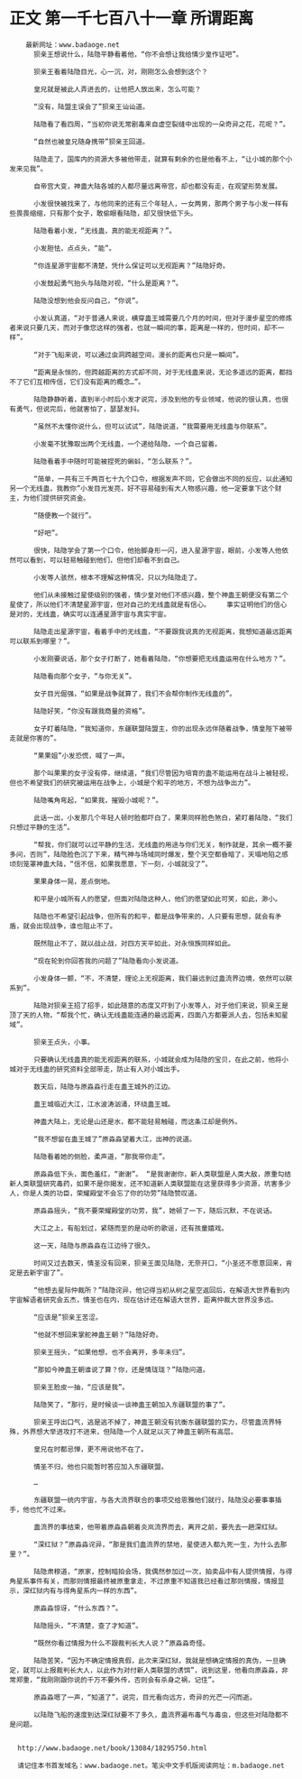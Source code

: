 # 正文 第一千七百八十一章 所谓距离
        最新网址：www.badaoge.net
          狈亲王想说什么，陆隐平静看着他，“你不会想让我给情少皇作证吧”。
      
          狈亲王看着陆隐目光，心一沉，对，刚刚怎么会想到这个？
      
          皇兄就是被此人弄进去的，让他把人放出来，怎么可能？
      
          “没有，陆盟主误会了”狈亲王讪讪道。
      
          陆隐看了看四周，“当初你说无常剧毒来自虚空裂缝中出现的一朵奇异之花，花呢？”。
      
          “自然也被皇兄随身携带”狈亲王回道。
      
          陆隐走了，国库内的资源大多被他带走，就算有剩余的也是他看不上，“让小城的那个小发来见我”。
      
          自帝宫大变，神蛊大陆各城的人都尽量远离帝宫，却也都没有走，在观望形势发展。
      
          小发很快被找来了，与他同来的还有三个年轻人，一女两男，那两个男子与小发一样有些畏畏缩缩，只有那个女子，敢偷眼看陆隐，却又很快低下头。
      
          陆隐看着小发，“无线蛊，真的能无视距离？”。
      
          小发胆怯，点点头，“能”。
      
          “你连星源宇宙都不清楚，凭什么保证可以无视距离？”陆隐好奇。
      
          小发鼓起勇气抬头与陆隐对视，“什么是距离？”。
      
          陆隐没想到他会反问自己，“你说”。
      
          小发认真道，“对于普通人来说，横穿蛊王城需要几个月的时间，但对于漫步星空的修炼者来说只要几天，而对于像您这样的强者，也就一瞬间的事，距离是一样的，但时间，却不一样”。
      
          “对于飞船来说，可以通过虫洞跨越空间，漫长的距离也只是一瞬间”。
      
          “距离是永恒的，但跨越距离的方式却不同，对于无线蛊来说，无论多遥远的距离，都挡不了它们互相传信，它们没有距离的概念…”。
      
          陆隐静静听着，直到半小时后小发才说完，涉及到他的专业领域，他说的很认真，也很有勇气，但说完后，他就害怕了，瑟瑟发抖。
      
          “虽然不太懂你说什么，但可以试试”，陆隐说道，“我需要用无线蛊与你联系”。
      
          小发毫不犹豫取出两个无线蛊，一个递给陆隐，一个自己留着。
      
          陆隐看着手中随时可能被捏死的蝌蚪，“怎么联系？”。
      
          “简单，一共有三千两百七十九个口令，根据发声不同，它会做出不同的反应，以此通知另一个无线蛊，我教你”小发目光发亮，好不容易碰到有大人物感兴趣，他一定要拿下这个财主，为他们提供研究资金。
      
          “随便教一个就行”。
      
          “好吧”。
      
          很快，陆隐学会了第一个口令，他抬脚身形一闪，进入星源宇宙，眼前，小发等人他依然可以看到，可以轻易触碰到他们，但他们却看不到自己。
      
          小发等人骇然，根本不理解这种情况，只以为陆隐走了。
      
          他们从未接触过星使级别的强者，情少皇对他们不感兴趣，整个神蛊王朝便没有第二个星使了，所以他们不清楚星源宇宙，但对自己的无线蛊就是有信心。    事实证明他们的信心是对的，无线蛊，确实可以连通星源宇宙与真实宇宙。
      
          陆隐走出星源宇宙，看着手中的无线蛊，“不要跟我说真的无视距离，我想知道最远距离可以联系到哪里？”。
      
          小发刚要说话，那个女子打断了，她看着陆隐，“你想要把无线蛊运用在什么地方？”。
      
          陆隐看向那个女子，“与你无关”。
      
          女子目光倔强，“如果是战争就算了，我们不会帮你制作无线蛊的”。
      
          陆隐好笑，“你没有跟我商量的资格”。
      
          女子盯着陆隐，“我知道你，东疆联盟陆盟主，你的出现永远伴随着战争，情皇陛下被带走就是你害的”。
      
          “果果姐”小发恐慌，喊了一声。
      
          那个叫果果的女子没有停，继续道，“我们尽管因为培育的蛊不能运用在战斗上被轻视，但也不希望我们的研究被运用在战争上，小城是个和平的地方，不想为战争出力”。
      
          陆隐嘴角弯起，“如果我，摧毁小城呢？”。
      
          此话一出，小发那几个年轻人顿时脸都吓白了，果果同样脸色煞白，紧盯着陆隐，“我们只想过平静的生活”。
      
          “帮我，你们就可以过平静的生活，无线蛊的用途与你们无关，制作就是，其余一概不要多问，否则”，陆隐脸色沉了下来，精气神与场域同时爆发，整个天空都昏暗了，天塌地陷之感顷刻笼罩神蛊大陆，“信不信，如果我愿意，下一刻，小城就没了”。
      
          果果身体一晃，差点倒地。
      
          和平是小城所有人的愿望，但面对陆隐这种人，他们的愿望如此可笑，如此，渺小。
      
          陆隐也不希望引起战争，但所有的和平，都是战争带来的，人只要有思想，就会有矛盾，就会出现战争，谁也阻止不了。
      
          既然阻止不了，就以战止战，对四方天平如此，对永恒族同样如此。
      
          “现在轮到你回答我的问题了”陆隐看向小发说道。
      
          小发身体一颤，“不，不清楚，理论上无视距离，我们最远到过蛊流界边境，依然可以联系到”。
      
          陆隐对狈亲王招了招手，如此随意的态度又吓到了小发等人，对于他们来说，狈亲王是顶了天的人物，“帮我个忙，确认无线蛊能连通的最远距离，四面八方都要派人去，包括未知星域”。
      
          狈亲王点头，小事。
      
          只要确认无线蛊真的能无视距离的联系，小城就会成为陆隐的宝贝，在此之前，他将小城对于无线蛊的研究资料全部带走，防止有人对小城出手。
      
          数天后，陆隐与原淼淼行走在蛊王城外的江边。
      
          蛊王城临近大江，江水波涛汹涌，环绕蛊王城。
      
          神蛊大陆上，无论是山还是水，都不能轻易触碰，而这条江却是例外。
      
          “我不想留在蛊王城了”原淼淼望着大江，出神的说道。
      
          陆隐看着她的侧脸，柔声道，“那我带你走”。
      
          原淼淼低下头，面色羞红，“谢谢”。 “是我谢谢你，新人类联盟是人类大敌，原重勾结新人类联盟研究毒药，如果不是你揭发，还不知道新人类联盟能在这里获得多少资源，坑害多少人，你是人类的功臣，荣耀殿堂不会忘了你的功劳”陆隐赞叹道。
      
          原淼淼摇头，“我不要荣耀殿堂的功劳，我”，她顿了一下，随后沉默，不在说话。
      
          大江之上，有船划过，紧随而至的是动听的歌谣，还有孩童嬉戏。
      
          这一天，陆隐与原淼淼在江边待了很久。
      
          时间又过去数天，情圣没有回来，狈亲王面见陆隐，无奈开口，“小圣还不愿意回来，肯定是去新宇宙了”。
      
          “他想去星际仲裁所？”陆隐诧异，他记得当初从树之星空返回后，在解语大世界看到内宇宙解语者研究会五杰，情圣也在内，现在估计还在解语大世界，距离仲裁大世界没多远。
      
          “应该是”狈亲王苦涩。
      
          “他就不想回来掌舵神蛊王朝？”陆隐好奇。
      
          狈亲王摇头，“如果他想，也不会离开，多年未归”。
      
          “那如今神蛊王朝谁说了算？你，还是情珑珑？”陆隐问道。
      
          狈亲王脸皮一抽，“应该是我”。
      
          陆隐笑了，“那行，是时候谈一谈神蛊王朝加入东疆联盟的事了”。
      
          狈亲王呼出口气，逃是逃不掉了，神蛊王朝没有抗衡东疆联盟的实力，尽管蛊流界特殊，外界想大举进攻打不进来，但陆隐一个人就足以灭了神蛊王朝所有高层。
      
          皇兄在时都忌惮，更不用说他不在了。
      
          情圣不归，他也只能暂时答应加入东疆联盟。
      
          …
      
          东疆联盟一统内宇宙，与各大流界联合的事项交给恩雅他们就行，陆隐没必要事事插手，他也忙不过来。
      
          蛊流界的事结束，他带着原淼淼朝着炎岚流界而去，离开之前，要先去一趟深红狱。
      
          “深红狱？”原淼淼诧异，“那是我们蛊流界的禁地，星使进入都九死一生，为什么去那里？”。
      
          陆隐肃穆道，“原家，控制暗拍会场，我偶然参加过一次，拍卖品中有人提供情报，与得角星系事件有关，而那则情报最终被原重拿走，不过原重不知道我已经看过那则情报，情报显示，深红狱内有与得角星系内一样的东西”。
      
          原淼淼惊讶，“什么东西？”。
      
          陆隐摇头，“不清楚，查了才知道”。
      
          “既然你看过情报为什么不跟裁判长大人说？”原淼淼奇怪。
      
          陆隐苦笑，“因为不确定情报真假，此次来深红狱，我就是想确定情报的真伪，一旦确定，就可以上报裁判长大人，以此作为对付新人类联盟的诱饵”，说到这里，他看向原淼淼，非常郑重，“我刚刚跟你说的千万不要外传，否则会有杀身之祸，记住”。
      
          原淼淼嗯了一声，“知道了”，说完，目光看向远方，奇异的光芒一闪而逝。
      
          以陆隐飞船的速度到达深红狱要不了多久，蛊流界遍布毒气与毒虫，但这些对陆隐都不是问题。
      
      
      http://www.badaoge.net/book/13084/18295750.html
      
      请记住本书首发域名：www.badaoge.net。笔尖中文手机版阅读网址：m.badaoge.net